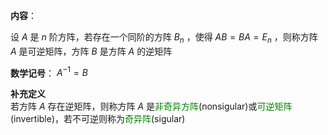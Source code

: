 **内容**：  
  
设 $A$ 是 $n$ 阶方阵，若存在一个同阶的方阵 $B_n$ ，使得 $AB=BA=E_n$ ，则称方阵 $A$ 是可逆矩阵，方阵 $B$ 是方阵 $A$ 的逆矩阵  
  
**数学记号**： $A^{-1}=B$   
  
**补充定义**  
若方阵 $A$ 存在逆矩阵，则称方阵 $A$ 是<font color=green>非奇异方阵</font>(nonsigular)或<font color=green>可逆矩阵</font>(invertible)，若不可逆则称为<font color=green>奇异阵</font>(sigular)  
